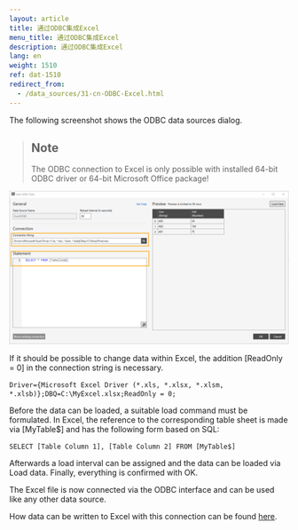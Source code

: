 ```yaml
---
layout: article
title: 通过ODBC集成Excel
menu_title: 通过ODBC集成Excel
description: 通过ODBC集成Excel
lang: en
weight: 1510
ref: dat-1510
redirect_from:
  - /data_sources/31-cn-ODBC-Excel.html
---
```

The following screenshot shows the ODBC data sources dialog.

> ## Note
> The ODBC connection to Excel is only possible with installed 64-bit ODBC driver or 64-bit Microsoft Office package!

![ODBC login screen](/assets/images/data-sources/odbc-excel/odbc_form.png)

If it should be possible to change data within Excel, the addition [ReadOnly = 0] in the connection string is necessary.

```
Driver={Microsoft Excel Driver (*.xls, *.xlsx, *.xlsm, *.xlsb)};DBQ=C:\MyExcel.xlsx;ReadOnly = 0;
```


Before the data can be loaded, a suitable load command must be formulated. In Excel, the reference to the corresponding table sheet is made via [MyTable$] and has the following form based on SQL:

```
SELECT [Table Column 1], [Table Column 2] FROM [MyTable$]
```

Afterwards a load interval can be assigned and the data can be loaded via Load data. Finally, everything is confirmed with OK.

The Excel file is now connected via the ODBC interface and can be used like any other data source.

How data can be written to Excel with this connection can be found [here](https://templates.peakboard.com/Script-Example-Writing-To-Excel/index).